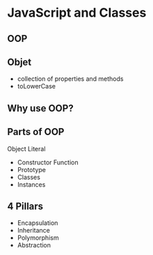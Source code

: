 # JavaScript and Classes

## OOP

## Objet
- collection of properties and methods
- toLowerCase

## Why use OOP?

## Parts of OOP
Object Literal

- Constructor Function
- Prototype
- Classes
- Instances

## 4 Pillars
- Encapsulation
- Inheritance
- Polymorphism
- Abstraction